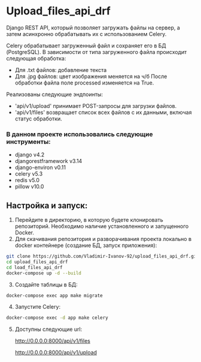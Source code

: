 # Upload_files_api_drf
 
Django REST API, который позволяет загружать файлы на сервер, а затем асинхронно 
обрабатывать их с использованием Celery. 

Celery обрабатывает загруженный файл и сохраняет его в БД (PostgreSQL). 
В зависимости от типа загруженного файла происходит следующая обработка:
- Для .txt файлов: добавление текста
- Для .jpg файлов: цвет изображения меняется на ч/б
После обработки файла поле processed изменяется на True.

Реализованы следующие эндпоинты:

- 'api/v1/upload' принимает POST-запросы для загрузки файлов.
- 'api/v1/files' возвращает список всех файлов с их данными, включая статус обработки.

### В данном проекте использовались следующие инструменты:
    
  - django v4.2
  - djangorestframework v3.14
  - django-environ v0.11
  - celery v5.3
  - redis v5.0
  - pillow v10.0

##  Настройка и запуск:
1. Перейдите в директорию, в которую будете клонировать репозиторий. Необходимо наличие
установленного и запущенного Docker.
2. Для скачивания репозитория и разворачивания проекта локально в docker контейнере
(создание БД, запуск приложения):

```bash
git clone https://github.com/Vladimir-Ivanov-92/upload_files_api_drf.git
cd upload_files_api_drf 
cd load_files_api_drf
docker-compose up -d --build
```
3. Создайте таблицы в БД:
```bash
docker-compose exec app make migrate
```
4. Запустите Celery:
```bash
docker-compose exec -d app make celery
```
5.  Доступны следующие url:

    http://0.0.0.0:8000/api/v1/files

    http://0.0.0.0:8000/api/v1/upload
